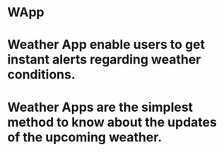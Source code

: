 # WApp
# Weather App enable users to get instant alerts regarding weather conditions. 
# Weather Apps are the simplest method to know about the updates of the upcoming weather.
